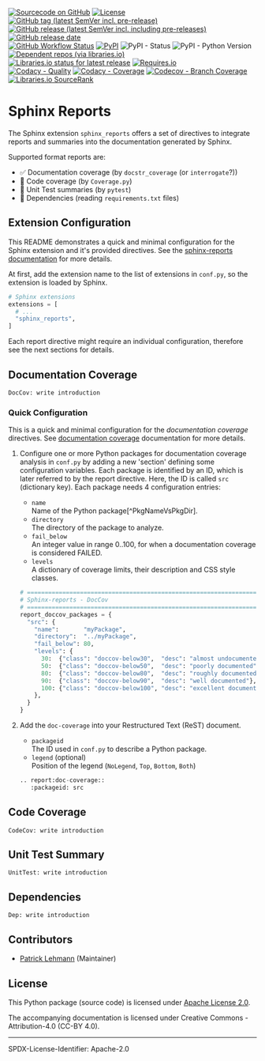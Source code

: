 [![Sourcecode on GitHub](https://img.shields.io/badge/pyTooling-sphinx-reports-323131.svg?logo=github&longCache=true)](https://github.com/pyTooling/sphinx-reports)
[![License](https://img.shields.io/badge/code%20license-Apache%20License%2C%202.0-lightgrey?logo=GitHub)](LICENSE.md)
[![GitHub tag (latest SemVer incl. pre-release)](https://img.shields.io/github/v/tag/pyTooling/sphinx-reports?logo=GitHub&include_prereleases)](https://github.com/pyTooling/sphinx-reports/tags)
[![GitHub release (latest SemVer incl. including pre-releases)](https://img.shields.io/github/v/release/pyTooling/sphinx-reports?logo=GitHub&include_prereleases)](https://github.com/pyTooling/sphinx-reports/releases/latest)
[![GitHub release date](https://img.shields.io/github/release-date/pyTooling/sphinx-reports?logo=GitHub&)](https://github.com/pyTooling/sphinx-reports/releases)  
[![GitHub Workflow Status](https://img.shields.io/github/workflow/status/pyTooling/sphinx-reports/Test,%20Coverage%20and%20Release?label=Workflow&logo=GitHub)](https://github.com/pyTooling/sphinx-reports/actions?query=workflow%3A%22Test%2C+Coverage+and+Release%22)
[![PyPI](https://img.shields.io/pypi/v/sphinx-reports?logo=PyPI)](https://pypi.org/project/sphinx-reports/)
![PyPI - Status](https://img.shields.io/pypi/status/sphinx-reports?logo=PyPI)
![PyPI - Python Version](https://img.shields.io/pypi/pyversions/sphinx-reports?logo=PyPI)
[![Dependent repos (via libraries.io)](https://img.shields.io/librariesio/dependent-repos/pypi/sphinx-reports)](https://github.com/pyTooling/sphinx-reports/network/dependents)  
[![Libraries.io status for latest release](https://img.shields.io/librariesio/release/pypi/sphinx-reports)](https://libraries.io/github/pyTooling/sphinx-reports)
[![Requires.io](https://img.shields.io/requires/github/pyTooling/sphinx-reports)](https://requires.io/github/pyTooling/sphinx-reports/requirements/?branch=master)  
[![Codacy - Quality](https://img.shields.io/codacy/grade/b63aac7ef7e34baf829f11a61574bbaf?logo=Codacy)](https://www.codacy.com/manual/pyTooling/sphinx-reports)
[![Codacy - Coverage](https://img.shields.io/codacy/coverage/b63aac7ef7e34baf829f11a61574bbaf?logo=Codacy)](https://www.codacy.com/manual/pyTooling/sphinx-reports)
[![Codecov - Branch Coverage](https://img.shields.io/codecov/c/github/pyTooling/sphinx-reports?logo=Codecov)](https://codecov.io/gh/pyTooling/sphinx-reports)
[![Libraries.io SourceRank](https://img.shields.io/librariesio/sourcerank/pypi/sphinx-reports)](https://libraries.io/github/pyTooling/sphinx-reports/sourcerank)  
<!-- [![Read the Docs](https://img.shields.io/readthedocs/sphinx-reports)](https://pyVersioning.readthedocs.io/en/latest/) -->


# Sphinx Reports

The Sphinx extension `sphinx_reports` offers a set of directives to integrate reports and summaries into the
documentation generated by Sphinx.

Supported format reports are:
* ✅ Documentation coverage (by `docstr_coverage` (or `interrogate`?))
* 🚧 Code coverage (by `Coverage.py`)
* 🚧 Unit Test summaries (by `pytest`)
* 🚧 Dependencies (reading `requirements.txt` files)

## Extension Configuration

This README demonstrates a quick and minimal configuration for the Sphinx extension and it's provided directives. See
the [sphinx-reports documentation](https://pyTooling.github.io/sphinx-reports) for more details.

At first, add the extension name to the list of extensions in `conf.py`, so the extension is loaded by Sphinx.

```Python
# Sphinx extensions
extensions = [
  # ...
  "sphinx_reports",
]
```

Each report directive might require an individual configuration, therefore see the next sections for details.

## Documentation Coverage

    DocCov: write introduction


### Quick Configuration

This is a quick and minimal configuration for the *documentation coverage* directives.
See [documentation coverage](https://pyTooling.github.io/sphinx-reports/DocCov/index.html) documentation for more
details.

1. Configure one or more Python packages for documentation coverage analysis in `conf.py` by adding a new 'section' 
   defining some configuration variables. Each package is identified by an ID, which is later referred to by the report
   directive. Here, the ID is called `src` (dictionary key). Each package needs 4 configuration entries:

   * `name`  
     Name of the Python package[^PkgNameVsPkgDir].
   * `directory`  
     The directory of the package to analyze.
   * `fail_below`  
     An integer value in range 0..100, for when a documentation coverage is considered FAILED.
   * `levels`  
     A dictionary of coverage limits, their description and CSS style classes.

   ```Python
   # ==============================================================================
   # Sphinx-reports - DocCov
   # ==============================================================================
   report_doccov_packages = {
     "src": {
       "name":       "myPackage",
       "directory":  "../myPackage",
       "fail_below": 80,
       "levels": {
         30:  {"class": "doccov-below30",  "desc": "almost undocumented"},
         50:  {"class": "doccov-below50",  "desc": "poorly documented"},
         80:  {"class": "doccov-below80",  "desc": "roughly documented"},
         90:  {"class": "doccov-below90",  "desc": "well documented"},
         100: {"class": "doccov-below100", "desc": "excellent documented"},
       },
     }
   }
   ```
2. Add the `doc-coverage` into your Restructured Text (ReST) document.
   
   * `packageid`  
     The ID used in `conf.py` to describe a Python package.
   * `legend` (optional)  
     Position of the legend (`NoLegend`, `Top`, `Bottom`, `Both`)

   ```Python
   .. report:doc-coverage::
      :packageid: src
   ```


## Code Coverage

    CodeCov: write introduction


## Unit Test Summary

    UnitTest: write introduction


## Dependencies

    Dep: write introduction


## Contributors

* [Patrick Lehmann](https://github.com/Paebbels) (Maintainer)


## License

This Python package (source code) is licensed under [Apache License 2.0](LICENSE.md).

The accompanying documentation is licensed under Creative Commons - Attribution-4.0 (CC-BY 4.0).


-------------------------

SPDX-License-Identifier: Apache-2.0
